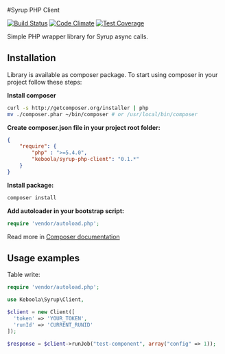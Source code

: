 #Syrup PHP Client

[![Build Status](https://travis-ci.org/keboola/syrup-php-client.svg?branch=master)](https://travis-ci.org/keboola/syrup-php-client) [![Code Climate](https://codeclimate.com/github/keboola/syrup-php-client/badges/gpa.svg)](https://codeclimate.com/github/keboola/syrup-php-client) [![Test Coverage](https://codeclimate.com/github/keboola/syrup-php-client/badges/coverage.svg)](https://codeclimate.com/github/keboola/syrup-php-client)

Simple PHP wrapper library for Syrup async calls.

## Installation

Library is available as composer package.
To start using composer in your project follow these steps:

**Install composer**
  
```bash
curl -s http://getcomposer.org/installer | php
mv ./composer.phar ~/bin/composer # or /usr/local/bin/composer
```

**Create composer.json file in your project root folder:**
```json
{
    "require": {
        "php" : ">=5.4.0",
        "keboola/syrup-php-client": "0.1.*"
    }
}
```

**Install package:**

```bash
composer install
```

**Add autoloader in your bootstrap script:**

```php
require 'vendor/autoload.php';
```

Read more in [Composer documentation](http://getcomposer.org/doc/01-basic-usage.md)

## Usage examples

Table write:

```php
require 'vendor/autoload.php';

use Keboola\Syrup\Client,

$client = new Client([
  'token' => 'YOUR_TOKEN',
  'runId' => 'CURRENT_RUNID'
]);

$response = $client->runJob("test-component", array("config" => 1));
```

